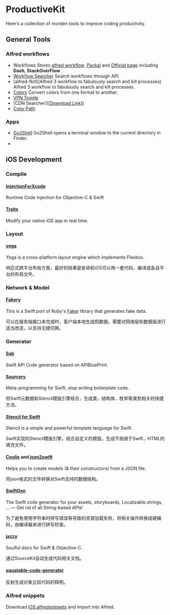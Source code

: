 # ProductiveKit

Here's a collection of morden tools to improve coding productivity.

## General Tools

### Alfred workflows

- Workflows Stores  [alfred workflow](http://alfredworkflow.com/) ,[Packal](http://www.packal.org/#) and [Official page](https://www.alfredapp.com/workflows/) including **Dash**, **StackOverFlow** .
- [Workflow Searcher](https://github.com/hzlzh/Alfred-Workflows/raw/master/Downloads/Workflow-Searcher.alfredworkflow) Search workflows through API.
- [alfred-fkill](Alfred 3 workflow to fabulously search and kill processes) Alfred 3 workflow to fabulously search and kill processes.
- [Colors](http://www.packal.org/workflow/colors#) Convert colors from one format to another.
- [VPN Toggle](https://github.com/hzlzh/AlfredWorkflow.com/raw/master/Downloads/Workflows/VPN-Toggle.alfredworkflow)
- [CDN Searcher]([[Download Link\]](https://github.com/hzlzh/Alfred-Workflows/raw/master/Downloads/CDN-Searcher.alfredworkflow))
- [Copy Path](https://github.com/hzlzh/Alfred-Workflows/raw/master/Downloads/Copy-Path.alfredworkflow)

### Apps

- [Go2Shell](http://www.jianshu.com/p/88c6e68645c4?utm_source=tuicool) Go2Shell opens a terminal window to the current directory in Finder.
- ​



## iOS Development

### Compile

#### [InjectionForXcode](https://github.com/johnno1962/injectionforxcode)

Runtime Code Injection for Objective-C & Swift

#### [Traits](https://github.com/krzysztofzablocki/Traits)

Modify your native iOS app in real time. 

### Layout

#### [yoga](https://github.com/facebook/yoga)

Yoga is a cross-platform layout engine which implements Flexbox. 

响应式跨平台布局方案，最好的结果是安卓和iOS可以用一套代码，编译成各自平台的布局文件。

### Network & Model

#### [Fakery](https://github.com/durul/Fakery)

This is a Swift port of Ruby's [Faker](https://github.com/stympy/faker) library that generates fake data.

可以在服务端接口未完成时，客户端本地生成假数据，需要对网络层和数据层进行适当改造，以支持无缝切换。

### Generator

#### [Sab](https://github.com/drinking/SwiftAPI)

Swift API Code generator based on APIBluePrint.

#### [Sourcery](https://github.com/krzysztofzablocki/Sourcery)

Meta-programming for Swift, stop writing boilerplate code. 

将Swift元数据和Stencil模版引擎结合，生成类，结构体，枚举等类型相关的快捷方法。

#### [Stencil for Swift](https://github.com/kylef/Stencil)

Stencil is a simple and powerful template language for Swift.

Swift实现的Stencil模版引擎，结合自定义的模版，生成不局限于Swift，HTML的填充文件。

#### [Coolie](https://github.com/nixzhu/Coolie) and [json2swift](https://github.com/ijoshsmith/json2swift)

Helps you to create models (& their constructors) from a JSON file.

将json格式的文件转换对Swift支持的数据结构。

#### [SwiftGen](https://github.com/SwiftGen/SwiftGen)

The Swift code generator for your assets, storyboards, Localizable.strings, … — Get rid of all String-based APIs!

为了避免使用字符串时拼写错误等导致的资源加载失败，将相关操作转换成硬编码，由编译器来进行拼写检查。

#### [jazzy](https://github.com/realm/jazzy)

Soulful docs for Swift & Objective-C.

通过SourceKit自动生成代码相关文档。

#### [equatable-code-generator](https://github.com/ijoshsmith/equatable-code-generator)

反射生成对象比较代码的释例。

### Alfred snippets

Download [iOS.alfredsnippets](./Alfred/iOS.alfredsnippets)  and import into Alfred.